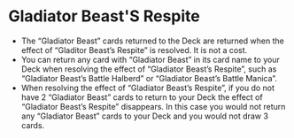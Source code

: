 # Gladiator Beast'S Respite

*   The “Gladiator Beast” cards returned to the Deck are returned when the effect of “Gladitor Beast’s Respite” is resolved. It is not a cost.
*   You can return any card with “Gladiator Beast” in its card name to your Deck when resolving the effect of “Gladiator Beast’s Respite”, such as “Gladiator Beast’s Battle Halberd” or “Gladiator Beast’s Battle Manica”.
*   When resolving the effect of “Gladiator Beast’s Respite”, if you do not have 2 “Gladiator Beast” cards to return to your Deck the effect of “Gladiator Beast’s Respite” disappears. In this case you would not return any “Gladiator Beast” cards to your Deck and you would not draw 3 cards.
